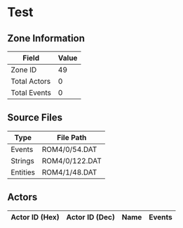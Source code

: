 # Test

## Zone Information

| Field        |   Value |
|--------------|---------|
| Zone ID      |      49 |
| Total Actors |       0 |
| Total Events |       0 |

## Source Files

| Type     | File Path      |
|----------|----------------|
| Events   | ROM4/0/54.DAT  |
| Strings  | ROM4/0/122.DAT |
| Entities | ROM4/1/48.DAT  |

## Actors

| Actor ID (Hex)   | Actor ID (Dec)   | Name   | Events   |
|------------------|------------------|--------|----------|